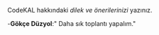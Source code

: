 CodeKAL hakkındaki _dilek ve önerilerinizi_ yazınız.

-**Gökçe Düzyol**:" Daha sık toplantı yapalım."

